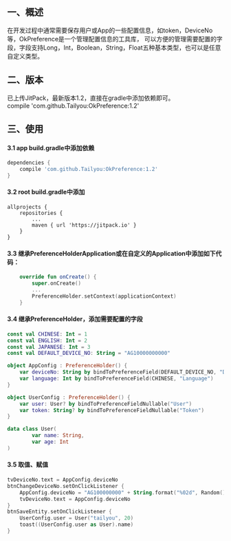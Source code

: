 ## 一、概述

在开发过程中通常需要保存用户或App的一些配置信息，如token，DeviceNo等，OkPreference是一个管理配置信息的工具库，
可以方便的管理需要配置的字段，字段支持Long，Int，Boolean，String，Float五种基本类型，也可以是任意自定义类型。

## 二、版本

已上传JitPack，最新版本1.2，直接在gradle中添加依赖即可。  
compile 'com.github.Tailyou:OkPreference:1.2'

## 三、使用

#### 3.1 app build.gradle中添加依赖
```groovy
dependencies {
    compile 'com.github.Tailyou:OkPreference:1.2'
}
```

#### 3.2 root build.gradle中添加
```
allprojects {
    repositories {
        ...
        maven { url 'https://jitpack.io' }
    }
}
```

#### 3.3 继承PreferenceHolderApplication或在自定义的Application中添加如下代码：
```kotlin
    override fun onCreate() {
        super.onCreate()
        ...
        PreferenceHolder.setContext(applicationContext)
    }
```

#### 3.4 继承PreferenceHolder，添加需要配置的字段
```kotlin
const val CHINESE: Int = 1
const val ENGLISH: Int = 2
const val JAPANESE: Int = 3
const val DEFAULT_DEVICE_NO: String = "AG10000000000"

object AppConfig : PreferenceHolder() {
    var deviceNo: String by bindToPreferenceField(DEFAULT_DEVICE_NO, "DeviceNo")
    var language: Int by bindToPreferenceField(CHINESE, "Language")
}

object UserConfig : PreferenceHolder() {
    var user: User? by bindToPreferenceFieldNullable("User")
    var token: String? by bindToPreferenceFieldNullable("Token")
}

data class User(
        var name: String,
        var age: Int
)
```

#### 3.5 取值、赋值
```kotlin
tvDeviceNo.text = AppConfig.deviceNo
btnChangeDeviceNo.setOnClickListener {
    AppConfig.deviceNo = "AG100000000" + String.format("%02d", Random().nextInt(100))
    tvDeviceNo.text = AppConfig.deviceNo
}
btnSaveEntity.setOnClickListener {
    UserConfig.user = User("tailyou", 20)
    toast((UserConfig.user as User).name)
}
```

